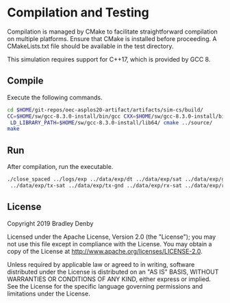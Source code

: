# Compilation and Testing

Compilation is managed by CMake to facilitate straightforward compilation on
multiple platforms. Ensure that CMake is installed before proceeding. A
CMakeLists.txt file should be available in the test directory.

This simulation requires support for C++17, which is provided by GCC 8.

## Compile

Execute the following commands.

```bash
cd $HOME/git-repos/oec-asplos20-artifact/artifacts/sim-cs/build/
CC=$HOME/sw/gcc-8.3.0-install/bin/gcc CXX=$HOME/sw/gcc-8.3.0-install/bin/g++ \
 LD_LIBRARY_PATH=$HOME/sw/gcc-8.3.0-install/lib64/ cmake ../source/
make
```

## Run

After compilation, run the executable.

```bash
./close_spaced ../logs/exp ../data/exp/dt ../data/exp/sat ../data/exp/gnd \
 ../data/exp/tx-sat ../data/exp/tx-gnd ../data/exp/rx-sat ../data/exp/rx-gnd
```

## License

Copyright 2019 Bradley Denby

Licensed under the Apache License, Version 2.0 (the "License"); you may not use
this file except in compliance with the License. You may obtain a copy of the
License at <http://www.apache.org/licenses/LICENSE-2.0>.

Unless required by applicable law or agreed to in writing, software distributed
under the License is distributed on an "AS IS" BASIS, WITHOUT WARRANTIES OR
CONDITIONS OF ANY KIND, either express or implied. See the License for the
specific language governing permissions and limitations under the License.
